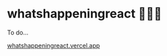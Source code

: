 # whatshappeningreact 👨🏻‍💻

To do...

[whatshappeningreact.vercel.app](https://whatshappeningreact.vercel.app/)

